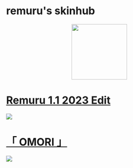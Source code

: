 # remuru's skinhub
<p align="center">
<a href="https://osu.ppy.sh/users/3654220">
  <img src="https://a.ppy.sh/3654220"  
       width="150"
       height="150"></a>
  
 # [Remuru 1.1 2023 Edit](https://www.dropbox.com/s/nuagecsb9udfb3e/Remuru%201.1%202023%20Edit.osk?dl=0)
[![](https://cdn.discordapp.com/attachments/693021309512450059/1098081212901371914/screenshot066.jpg)](https://www.dropbox.com/s/nuagecsb9udfb3e/Remuru%201.1%202023%20Edit.osk?dl=0) 
  
# [「 OMORI 」](https://drive.google.com/file/d/1kr6f46oYVszXCEhcP2hyycdYMezidazS/view)
[![](https://i.imgur.com/8nKnarO.jpeg)](https://drive.google.com/file/d/1kr6f46oYVszXCEhcP2hyycdYMezidazS/view)

